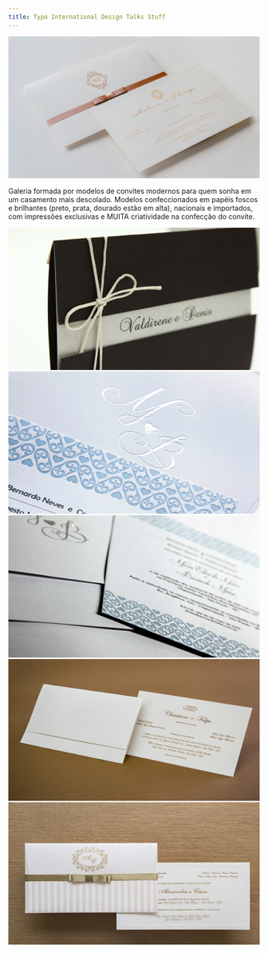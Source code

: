 ```yaml
---
title: Typo International Design Talks Stuff
---
```


![Typo International](assets/img/work/proj-1/img1.jpg)

Galeria formada por modelos de convites modernos para quem sonha em um casamento mais descolado.
Modelos confeccionados em papéis foscos e brilhantes (preto, prata, dourado estão em alta), nacionais e importados, com impressões exclusivas e MUITA criatividade na confecção do convite.

![Typo International](assets/img/work/proj-1/img2.jpg)
![Typo International](assets/img/work/proj-1/img3.jpg)
![Typo International](assets/img/work/proj-1/img4.jpg)
![Typo International](assets/img/work/proj-1/img5.jpg)
![Typo International](assets/img/work/proj-1/img6.jpg)